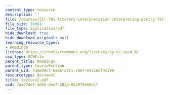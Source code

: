 ```yaml
---
content_type: resource
description: ''
file: /courses/21l-701-literary-interpretation-interpreting-poetry-fall-2003/7aa074e3a66bdee7202a02a979e60e1f_lecture2.pdf
file_size: 30361
file_type: application/pdf
hide_download: true
hide_download_original: null
learning_resource_types:
- Readings
license: https://creativecommons.org/licenses/by-nc-sa/4.0/
ocw_type: OCWFile
parent_title: Readings
parent_type: CourseSection
parent_uid: 4a8e09cf-6e66-d8c1-78e7-e931ebf4c299
resourcetype: Document
title: lecture2.pdf
uid: 7aa074e3-a66b-dee7-202a-02a979e60e1f
---
```

